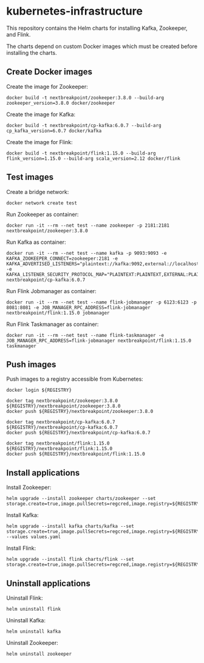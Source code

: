 # kubernetes-infrastructure

This repository contains the Helm charts for installing Kafka, Zookeeper, and Flink.

The charts depend on custom Docker images which must be created before installing the charts.


## Create Docker images

Create the image for Zookeeper:

    docker build -t nextbreakpoint/zookeeper:3.8.0 --build-arg zookeeper_version=3.8.0 docker/zookeeper

Create the image for Kafka:

    docker build -t nextbreakpoint/cp-kafka:6.0.7 --build-arg cp_kafka_version=6.0.7 docker/kafka

Create the image for Flink:

    docker build -t nextbreakpoint/flink:1.15.0 --build-arg flink_version=1.15.0 --build-arg scala_version=2.12 docker/flink


## Test images

Create a bridge network:

    docker network create test

Run Zookeeper as container:

    docker run -it --rm --net test --name zookeeper -p 2181:2181 nextbreakpoint/zookeeper:3.8.0

Run Kafka as container:

    docker run -it --rm --net test --name kafka -p 9093:9093 -e KAFKA_ZOOKEEPER_CONNECT=zookeeper:2181 -e KAFKA_ADVERTISED_LISTENERS="plaintext://kafka:9092,external://localhost:9093" -e KAFKA_LISTENER_SECURITY_PROTOCOL_MAP="PLAINTEXT:PLAINTEXT,EXTERNAL:PLAINTEXT" nextbreakpoint/cp-kafka:6.0.7     

Run Flink Jobmanager as container:

    docker run -it --rm --net test --name flink-jobmanager -p 6123:6123 -p 8081:8081 -e JOB_MANAGER_RPC_ADDRESS=flink-jobmanager nextbreakpoint/flink:1.15.0 jobmanager

Run Flink Taskmanager as container:

    docker run -it --rm --net test --name flink-taskmanager -e JOB_MANAGER_RPC_ADDRESS=flink-jobmanager nextbreakpoint/flink:1.15.0 taskmanager


## Push images

Push images to a registry accessible from Kubernetes:

    docker login ${REGISTRY}

    docker tag nextbreakpoint/zookeeper:3.8.0 ${REGISTRY}/nextbreakpoint/zookeeper:3.8.0
    docker push ${REGISTRY}/nextbreakpoint/zookeeper:3.8.0

    docker tag nextbreakpoint/cp-kafka:6.0.7 ${REGISTRY}/nextbreakpoint/cp-kafka:6.0.7
    docker push ${REGISTRY}/nextbreakpoint/cp-kafka:6.0.7

    docker tag nextbreakpoint/flink:1.15.0 ${REGISTRY}/nextbreakpoint/flink:1.15.0
    docker push ${REGISTRY}/nextbreakpoint/flink:1.15.0


## Install applications

Install Zookeeper:

    helm upgrade --install zookeeper charts/zookeeper --set storage.create=true,image.pullSecrets=regcred,image.registry=${REGISTRY}/     

Install Kafka:

    helm upgrade --install kafka charts/kafka --set storage.create=true,image.pullSecrets=regcred,image.registry=${REGISTRY}/ --values values.yaml

Install Flink:

    helm upgrade --install flink charts/flink --set storage.create=true,image.pullSecrets=regcred,image.registry=${REGISTRY}/


## Uninstall applications

Uninstall Flink:

    helm uninstall flink

Uninstall Kafka:

    helm uninstall kafka

Uninstall Zookeeper:

    helm uninstall zookeeper
